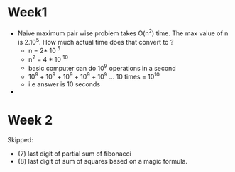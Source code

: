 # Week1 

* Naive maximum pair wise problem takes O(n<sup>2</sup>) time. The max value of n is 2.10<sup>5</sup>. How much actual time does that convert to ? 
  * n = 2* 10<sup> 5 </sup> 
  * n<sup>2</sup> = 4 * 10 <sup> 10</sup>
  * basic computer can do 10<sup>9</sup> operations in a second 
  * 10<sup>9</sup>  + 10<sup>9</sup>  + 10<sup>9</sup>  + 10<sup>9</sup> + 10<sup>9</sup>  ... 10 times = 10<sup>10 </sup>
  * i.e answer is 10 seconds 
* 

# Week 2 

Skipped:
* (7) last digit of partial sum of fibonacci 
* (8) last digit of sum of squares
based on a magic formula.